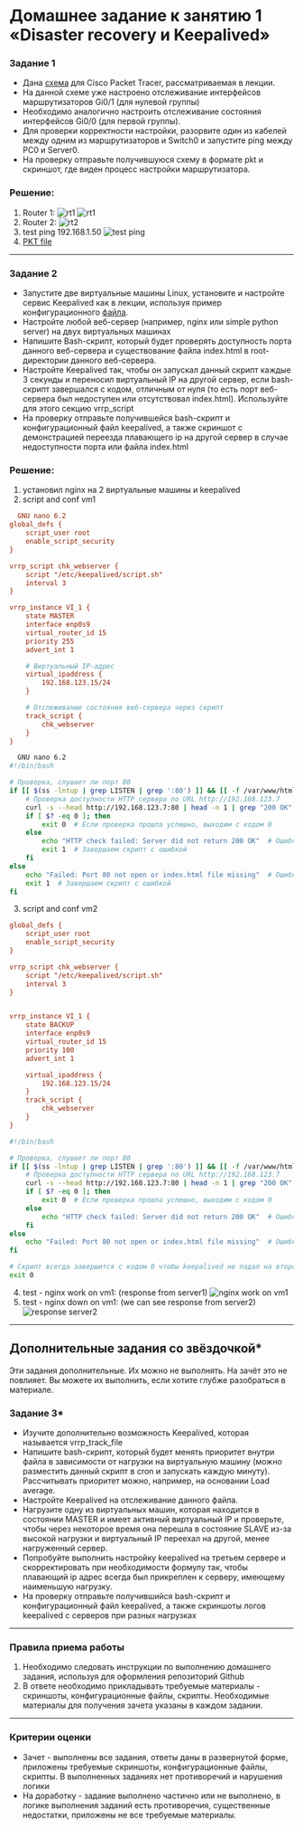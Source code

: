 # Домашнее задание к занятию 1 «Disaster recovery и Keepalived»

### Задание 1
- Дана [схема](1/hsrp_advanced.pkt) для Cisco Packet Tracer, рассматриваемая в лекции.
- На данной схеме уже настроено отслеживание интерфейсов маршрутизаторов Gi0/1 (для нулевой группы)
- Необходимо аналогично настроить отслеживание состояния интерфейсов Gi0/0 (для первой группы).
- Для проверки корректности настройки, разорвите один из кабелей между одним из маршрутизаторов и Switch0 и запустите ping между PC0 и Server0.
- На проверку отправьте получившуюся схему в формате pkt и скриншот, где виден процесс настройки маршрутизатора.

### Решение:
1. Router 1:
![rt1](image.png)
![rt1](image-1.png)
2. Router 2:
![rt2](image-2.png)
3. test ping 192.168.1.50
![test ping](image-3.png)
4. [PKT file](disasterRecoveryHW.pkt)

------


### Задание 2
- Запустите две виртуальные машины Linux, установите и настройте сервис Keepalived как в лекции, используя пример конфигурационного [файла](1/keepalived-simple.conf).
- Настройте любой веб-сервер (например, nginx или simple python server) на двух виртуальных машинах
- Напишите Bash-скрипт, который будет проверять доступность порта данного веб-сервера и существование файла index.html в root-директории данного веб-сервера.
- Настройте Keepalived так, чтобы он запускал данный скрипт каждые 3 секунды и переносил виртуальный IP на другой сервер, если bash-скрипт завершался с кодом, отличным от нуля (то есть порт веб-сервера был недоступен или отсутствовал index.html). Используйте для этого секцию vrrp_script
- На проверку отправьте получившейся bash-скрипт и конфигурационный файл keepalived, а также скриншот с демонстрацией переезда плавающего ip на другой сервер в случае недоступности порта или файла index.html

### Решение:
1. установил nginx на 2 виртуальные машины и keepalived
2. script and conf vm1
```ini
  GNU nano 6.2                                                                        keepalived.conf                                                                                  
global_defs {
    script_user root
    enable_script_security
}

vrrp_script chk_webserver {
    script "/etc/keepalived/script.sh"
    interval 3
}

vrrp_instance VI_1 {
    state MASTER
    interface enp0s9
    virtual_router_id 15
    priority 255
    advert_int 1

    # Виртуальный IP-адрес
    virtual_ipaddress {
        192.168.123.15/24
    }

    # Отслеживание состояния веб-сервера через скрипт
    track_script {
        chk_webserver
    }
}

```
```bash
  GNU nano 6.2                                                                           script.sh                                                                                     
#!/bin/bash

# Проверка, слушает ли порт 80
if [[ $(ss -lntup | grep LISTEN | grep ':80') ]] && [[ -f /var/www/html/index.html ]]; then
    # Проверка доступности HTTP сервера по URL http://192.168.123.7
    curl -s --head http://192.168.123.7:80 | head -n 1 | grep "200 OK" > /dev/null
    if [ $? -eq 0 ]; then
        exit 0  # Если проверка прошла успешно, выходим с кодом 0
    else
        echo "HTTP check failed: Server did not return 200 OK"  # Ошибка при получении ответа от сервера
        exit 1  # Завершаем скрипт с ошибкой
    fi
else
    echo "Failed: Port 80 not open or index.html file missing"  # Ошибка при проверке порта или файла
    exit 1  # Завершаем скрипт с ошибкой
fi
```
3. script and conf vm2
```ini
global_defs {
    script_user root
    enable_script_security
}

vrrp_script chk_webserver {
    script "/etc/keepalived/script.sh"
    interval 3
}


vrrp_instance VI_1 {
    state BACKUP
    interface enp0s9
    virtual_router_id 15
    priority 100
    advert_int 1

    virtual_ipaddress {
        192.168.123.15/24
    }
    track_script {
        chk_webserver
    }
}

```
```bash
#!/bin/bash

# Проверка, слушает ли порт 80
if [[ $(ss -lntup | grep LISTEN | grep ':80') ]] && [[ -f /var/www/html/index.html ]]; then
    # Проверка доступности HTTP сервера по URL http://192.168.123.7
    curl -s --head http://192.168.123.7:80 | head -n 1 | grep "200 OK" > /dev/null
    if [ $? -eq 0 ]; then
        exit 0  # Если проверка прошла успешно, выходим с кодом 0
    else
        echo "HTTP check failed: Server did not return 200 OK"  # Ошибка при получении ответа от сервера
    fi
else
    echo "Failed: Port 80 not open or index.html file missing"  # Ошибка при проверке порта или файла
fi

# Скрипт всегда завершится с кодом 0 чтобы keepalived не падал на второй машине
exit 0
```

4. test - nginx work on vm1: (response from server1)
![nginx work on vm1](image-4.png)
5. test - nginx down on vm1: (we can see response from server2)
![response server2](image-5.png)


------

## Дополнительные задания со звёздочкой*

Эти задания дополнительные. Их можно не выполнять. На зачёт это не повлияет. Вы можете их выполнить, если хотите глубже разобраться в материале.
 
### Задание 3*
- Изучите дополнительно возможность Keepalived, которая называется vrrp_track_file
- Напишите bash-скрипт, который будет менять приоритет внутри файла в зависимости от нагрузки на виртуальную машину (можно разместить данный скрипт в cron и запускать каждую минуту). Рассчитывать приоритет можно, например, на основании Load average.
- Настройте Keepalived на отслеживание данного файла.
- Нагрузите одну из виртуальных машин, которая находится в состоянии MASTER и имеет активный виртуальный IP и проверьте, чтобы через некоторое время она перешла в состояние SLAVE из-за высокой нагрузки и виртуальный IP переехал на другой, менее нагруженный сервер.
- Попробуйте выполнить настройку keepalived на третьем сервере и скорректировать при необходимости формулу так, чтобы плавающий ip адрес всегда был прикреплен к серверу, имеющему наименьшую нагрузку.
- На проверку отправьте получившийся bash-скрипт и конфигурационный файл keepalived, а также скриншоты логов keepalived с серверов при разных нагрузках


------

### Правила приема работы

1. Необходимо следовать инструкции по выполнению домашнего задания, используя для оформления репозиторий Github
2. В ответе необходимо прикладывать требуемые материалы - скриншоты, конфигурационные файлы, скрипты. Необходимые материалы для получения зачета указаны в каждом задании.


------

### Критерии оценки

- Зачет - выполнены все задания, ответы даны в развернутой форме, приложены требуемые скриншоты, конфигурационные файлы, скрипты. В выполненных заданиях нет противоречий и нарушения логики
- На доработку - задание выполнено частично или не выполнено, в логике выполнения заданий есть противоречия, существенные недостатки, приложены не все требуемые материалы.